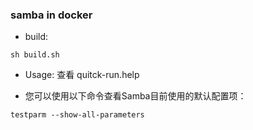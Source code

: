 ### samba in docker

- build:
```shell
sh build.sh
```

- Usage: 查看 quitck-run.help


- 您可以使用以下命令查看Samba目前使用的默认配置项：

```shell
testparm --show-all-parameters
```
